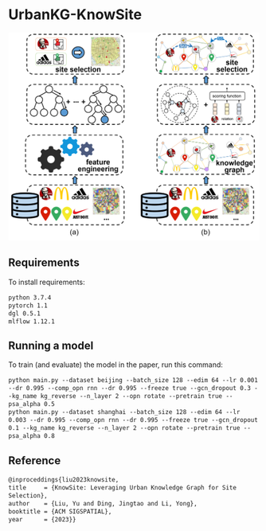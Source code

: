 # UrbanKG-KnowSite

 !["The Comparison of Data-driven Paradigm and Knowledge-driven Paradigm for Site Selection"](./fig_comparsion.png)

## Requirements

To install requirements:

```setup
python 3.7.4
pytorch 1.1
dgl 0.5.1
mlflow 1.12.1
```

## Running a model

To train (and evaluate) the model in the paper, run this command:

```
python main.py --dataset beijing --batch_size 128 --edim 64 --lr 0.001 --dr 0.995 --comp_opn rnn --dr 0.995 --freeze true --gcn_dropout 0.3 --kg_name kg_reverse --n_layer 2 --opn rotate --pretrain true --psa_alpha 0.5
python main.py --dataset shanghai --batch_size 128 --edim 64 --lr 0.003 --dr 0.995 --comp_opn rnn --dr 0.995 --freeze true --gcn_dropout 0.1 --kg_name kg_reverse --n_layer 2 --opn rotate --pretrain true --psa_alpha 0.8
```


## Reference

    @inproceddings{liu2023knowsite,
	title 	  = {KnowSite: Leveraging Urban Knowledge Graph for Site Selection},
	author	  = {Liu, Yu and Ding, Jingtao and Li, Yong},
	booktitle = {ACM SIGSPATIAL},
	year      = {2023}}
